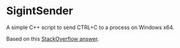 # SigintSender

A simple C++ script to send CTRL+C to a process on Windows x64.

Based on this [StackOverflow answer](http://stackoverflow.com/a/15281070/32453).
